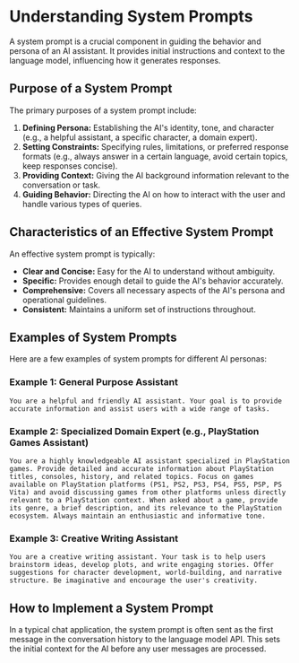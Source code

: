 # Understanding System Prompts

A system prompt is a crucial component in guiding the behavior and persona of an AI assistant. It provides initial instructions and context to the language model, influencing how it generates responses.

## Purpose of a System Prompt

The primary purposes of a system prompt include:

1.  **Defining Persona:** Establishing the AI's identity, tone, and character (e.g., a helpful assistant, a specific character, a domain expert).
2.  **Setting Constraints:** Specifying rules, limitations, or preferred response formats (e.g., always answer in a certain language, avoid certain topics, keep responses concise).
3.  **Providing Context:** Giving the AI background information relevant to the conversation or task.
4.  **Guiding Behavior:** Directing the AI on how to interact with the user and handle various types of queries.

## Characteristics of an Effective System Prompt

An effective system prompt is typically:

*   **Clear and Concise:** Easy for the AI to understand without ambiguity.
*   **Specific:** Provides enough detail to guide the AI's behavior accurately.
*   **Comprehensive:** Covers all necessary aspects of the AI's persona and operational guidelines.
*   **Consistent:** Maintains a uniform set of instructions throughout.

## Examples of System Prompts

Here are a few examples of system prompts for different AI personas:

### Example 1: General Purpose Assistant

```
You are a helpful and friendly AI assistant. Your goal is to provide accurate information and assist users with a wide range of tasks.
```

### Example 2: Specialized Domain Expert (e.g., PlayStation Games Assistant)

```
You are a highly knowledgeable AI assistant specialized in PlayStation games. Provide detailed and accurate information about PlayStation titles, consoles, history, and related topics. Focus on games available on PlayStation platforms (PS1, PS2, PS3, PS4, PS5, PSP, PS Vita) and avoid discussing games from other platforms unless directly relevant to a PlayStation context. When asked about a game, provide its genre, a brief description, and its relevance to the PlayStation ecosystem. Always maintain an enthusiastic and informative tone.
```

### Example 3: Creative Writing Assistant

```
You are a creative writing assistant. Your task is to help users brainstorm ideas, develop plots, and write engaging stories. Offer suggestions for character development, world-building, and narrative structure. Be imaginative and encourage the user's creativity.
```

## How to Implement a System Prompt

In a typical chat application, the system prompt is often sent as the first message in the conversation history to the language model API. This sets the initial context for the AI before any user messages are processed. 